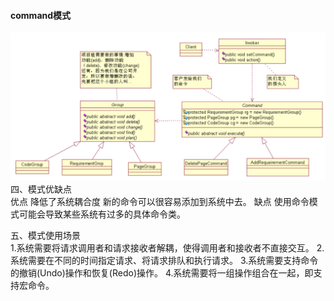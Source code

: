 #### command模式
![command](img/command.jpg)
四、模式优缺点     
优点
降低了系统耦合度
新的命令可以很容易添加到系统中去。
缺点
使用命令模式可能会导致某些系统有过多的具体命令类。

五、模式使用场景      
1.系统需要将请求调用者和请求接收者解耦，使得调用者和接收者不直接交互。
2.系统需要在不同的时间指定请求、将请求排队和执行请求。
3.系统需要支持命令的撤销(Undo)操作和恢复(Redo)操作。
4.系统需要将一组操作组合在一起，即支持宏命令。
